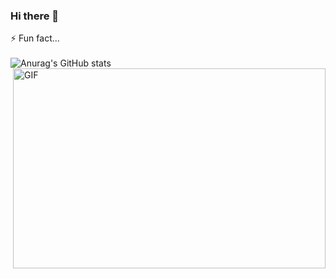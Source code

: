 ### Hi there 👋
⚡ Fun fact...
<br />
<br />
 ![Anurag's GitHub stats](https://github-readme-stats.vercel.app/api?username=AboalfazlForooghi2004&show_icons=true&theme=midnight-purple)
<img align="right" alt="GIF" src="https://github.com/abhisheknaiidu/abhisheknaiidu/blob/master/code.gif?raw=true" width="500" height="320" />
  
<!--
**AboalfazlForooghi2004/AboalfazlForooghi2004** is a ✨ _special_ ✨ repository because its `README.md` (this file) appears on your GitHub profile.

Here are some ideas to get you started:

- 🔭 I’m currently working on ...
- 🌱 I’m currently learning ...
- 👯 I’m looking to collaborate on ...
- 🤔 I’m looking for help with ...
- 💬 Ask me about ...
- 📫 How to reach me: ...
- 😄 Pronouns: ...
- ⚡ Fun fact: ...
-->
